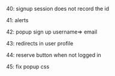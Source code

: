 40: signup session does not record the id 

41: alerts 

42: popup sign up username=> email

43: redirects in user profile 

44: reserve button when not logged in 

45: fix popup css 


